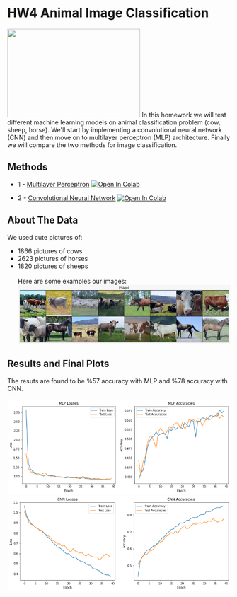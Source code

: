 # HW4 Animal Image Classification
<img src="https://wallpaperaccess.com/full/553645.jpg" width="300" height="200" />
In this homework we will test different machine learning models on animal classification problem (cow, sheep, horse). We'll start by implementing a convolutional neural network (CNN) and then move on to multilayer perceptron (MLP) architecture. Finally we will compare the two methods for image classification. 

## Methods

* 1 - [Multilayer Perceptron](https://github.com/onurburakozdemir/FIZ437E/blob/main/HW4/HW4_MLP.ipynb) [![Open In Colab](https://colab.research.google.com/assets/colab-badge.svg)](https://colab.research.google.com/github/onurburakozdemir/FIZ437E/blob/main/HW4/HW4_MLP.ipynb)


* 2 - [Convolutional Neural Network](https://github.com/onurburakozdemir/FIZ437E/blob/main/HW4/HW4_CNN.ipynb) [![Open In Colab](https://colab.research.google.com/assets/colab-badge.svg)](https://colab.research.google.com/drive/1QL58r6OekLH0afs26_5oW2DHHDnTcj8f?usp=sharing)

## About The Data
We used cute pictures of:

- 1866 pictures of cows
- 2623 pictures of horses
- 1820 pictures of sheeps
<br/><br/>
Here are some examples our images:
![image](https://github.com/onurburakozdemir/FIZ437E/blob/main/HW4/hayvanlar.jpeg)

## Results and Final Plots
The resuts are found to be %57 accuracy with MLP and %78 accuracy with CNN.
<br/><br/>
![image](https://github.com/onurburakozdemir/FIZ437E/blob/main/HW4/grafikmlp.png)
![image](https://github.com/onurburakozdemir/FIZ437E/blob/main/HW4/grafikcnn.png)
